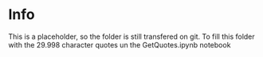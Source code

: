 # Info
This is a placeholder, so the folder is still transfered on git.
To fill this folder with the 29.998 character quotes  un the GetQuotes.ipynb notebook
